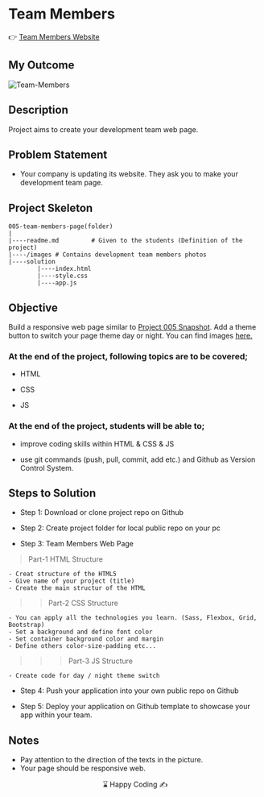 # Team Members

👉 [Team Members Website](https://ata-92.github.io/Team-Members/)

## My Outcome

![Team-Members](team-members.gif)

## Description
Project aims to create your development team web page.

## Problem Statement

- Your company is updating its website. They ask you to make your development team page.

## Project Skeleton 

```
005-team-members-page(folder)
|
|----readme.md         # Given to the students (Definition of the project)
|----/images # Contains development team members photos         
|----solution
        |----index.html  
        |----style.css   
        |----app.js
```

## Objective

Build a responsive web page similar to [Project 005 Snapshot](Project_005_.png).
Add a theme button to switch your page theme day or night.
You can find images [here.](./images)

### At the end of the project, following topics are to be covered;

- HTML 

- CSS

- JS


### At the end of the project, students will be able to;

- improve coding skills within HTML & CSS & JS

- use git commands (push, pull, commit, add etc.) and Github as Version Control System.

## Steps to Solution
  
- Step 1: Download or clone project repo on Github 

- Step 2: Create project folder for local public repo on your pc

- Step 3: Team Members Web Page

>Part-1 HTML Structure

	- Creat structure of the HTML5
	- Give name of your project (title)
	- Create the main structur of the HTML

>>Part-2 CSS Structure

    - You can apply all the technologies you learn. (Sass, Flexbox, Grid, Bootstrap)
	- Set a background and define font color
	- Set container background color and margin
	- Define others color-size-padding etc...

>>>Part-3 JS Structure

	- Create code for day / night theme switch
	
- Step 4: Push your application into your own public repo on Github

- Step 5: Deploy your application on Github template to showcase your app within your team.

## Notes

- Pay attention to the direction of the texts in the picture.
- Your page should be responsive web.

<center> ⌛ Happy Coding  ✍ </center>

